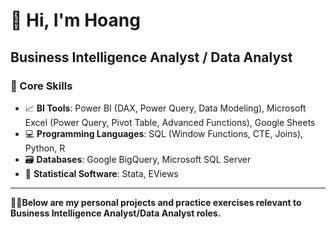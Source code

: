 # 👋 Hi, I'm Hoang

## Business Intelligence Analyst / Data Analyst


### 💼 Core Skills

- 📈 **BI Tools**: Power BI (DAX, Power Query, Data Modeling), Microsoft Excel (Power Query, Pivot Table, Advanced Functions), Google Sheets 
- 💻 **Programming Languages**: SQL (Window Functions, CTE, Joins), Python, R
- 🗃️ **Databases**: Google BigQuery, Microsoft SQL Server
- 📐 **Statistical Software**: Stata, EViews

---
📍💡**Below are my personal projects and practice exercises relevant to Business Intelligence Analyst/Data Analyst roles.**
